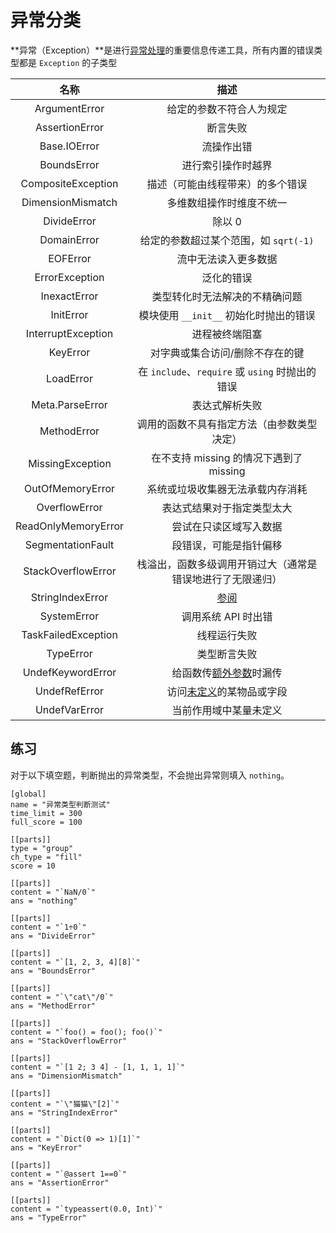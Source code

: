 # 异常分类
**异常（Exception）**是进行[异常处理](../basic/error.md)的重要信息传递工具，所有内置的错误类型都是 `Exception` 的子类型

| 名称 | 描述 |
| :-: | :-: |
| ArgumentError | 给定的参数不符合人为规定 |
| AssertionError | 断言失败 |
| Base.IOError | 流操作出错 |
| BoundsError | 进行索引操作时越界 |
| CompositeException | 描述（可能由线程带来）的多个错误 |
| DimensionMismatch | 多维数组操作时维度不统一 |
| DivideError | 除以 0 |
| DomainError | 给定的参数超过某个范围，如 `sqrt(-1)` |
| EOFError | 流中无法读入更多数据 |
| ErrorException | 泛化的错误 |
| InexactError | 类型转化时无法解决的不精确问题 |
| InitError | 模块使用 `__init__` 初始化时抛出的错误 |
| InterruptException | 进程被终端阻塞 |
| KeyError | 对字典或集合访问/删除不存在的键 |
| LoadError | 在 `include`、`require` 或 `using` 时抛出的错误 |
| Meta.ParseError | 表达式解析失败 |
| MethodError | 调用的函数不具有指定方法（由参数类型决定） |
| MissingException | 在不支持 missing 的情况下遇到了 missing |
| OutOfMemoryError | 系统或垃圾收集器无法承载内存消耗 |
| OverflowError | 表达式结果对于指定类型太大 |
| ReadOnlyMemoryError | 尝试在只读区域写入数据 |
| SegmentationFault | 段错误，可能是指针偏移 |
| StackOverflowError | 栈溢出，函数多级调用开销过大（通常是错误地进行了无限递归） |
| StringIndexError | [参阅](string_code.md) |
| SystemError | 调用系统 API 时出错 |
| TaskFailedException | 线程运行失败 |
| TypeError | 类型断言失败 |
| UndefKeywordError | 给函数传[额外参数](../basic/function.md#第二栏)时漏传 |
| UndefRefError | 访问[未定义](undef.md)的某物品或字段 |
| UndefVarError | 当前作用域中某量未定义 |

## 练习
对于以下填空题，判断抛出的异常类型，不会抛出异常则填入 `nothing`。
```insert-test
[global]
name = "异常类型判断测试"
time_limit = 300
full_score = 100

[[parts]]
type = "group"
ch_type = "fill"
score = 10

[[parts]]
content = "`NaN/0`"
ans = "nothing"

[[parts]]
content = "`1÷0`"
ans = "DivideError"

[[parts]]
content = "`[1, 2, 3, 4][8]`"
ans = "BoundsError"

[[parts]]
content = "`\"cat\"/0`"
ans = "MethodError"

[[parts]]
content = "`foo() = foo(); foo()`"
ans = "StackOverflowError"

[[parts]]
content = "`[1 2; 3 4] - [1, 1, 1, 1]`"
ans = "DimensionMismatch"

[[parts]]
content = "`\"猫猫\"[2]`"
ans = "StringIndexError"

[[parts]]
content = "`Dict(0 => 1)[1]`"
ans = "KeyError"

[[parts]]
content = "`@assert 1==0`"
ans = "AssertionError"

[[parts]]
content = "`typeassert(0.0, Int)`"
ans = "TypeError"
```
